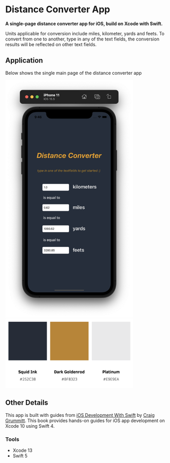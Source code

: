 # Distance Converter App
**A single-page distance converter app for iOS, build on Xcode with Swift.**

Units applicable for conversion include miles, kilometer, yards and feets. To convert from one to another, type in any of the text fields, the conversion results will be reflected on other text fields.



## Application
Below shows the single main page of the distance converter app

<img src="Media/Screen%20Shot%202022-09-08%20at%209.46.17%20AM.png" width = "400">

<img src="Media/Screen%20Shot%202022-09-08%20at%2010.09.10%20AM.png" width = "400">

## Other Details
This app is built with guides from [iOS Development With Swift](https://www.amazon.com/iOS-Development-Swift-Craig-Grummit/dp/1617294071) by [Craig Grummitt](https://craiggrummitt.com/about/). 
This book provides hands-on guides for iOS app development on Xcode 10 using Swift 4.
### Tools
- Xcode 13
- Swift 5

